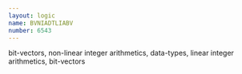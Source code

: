```yaml
---
layout: logic
name: BVNIADTLIABV
number: 6543
---
```

bit-vectors, non-linear integer arithmetics, data-types, linear integer arithmetics, bit-vectors